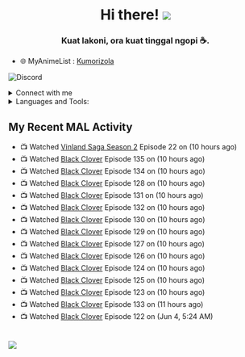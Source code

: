 <h1 align="center">Hi there! <img src="https://media.giphy.com/media/hvRJCLFzcasrR4ia7z/giphy.gif" width="25px"> </h1>
<h3 align="center">Kuat lakoni, ora kuat tinggal ngopi ☕.</h3>

- 🌐 MyAnimeList : [Kumorizola](https://myanimelist.net/animelist/Kumorizola)

![Discord](https://discord.c99.nl/widget/theme-3/761213268009943051.png)
<details>
      <summary>Connect with me</summary>
    <p align="left">
        <a href="https://www.facebook.com/kumori.hartley.1" target="blank"><img align="center"
                src="https://raw.githubusercontent.com/rahuldkjain/github-profile-readme-generator/master/src/images/icons/Social/facebook.svg"
                alt="kumori hartley" height="30" width="40" /></a>
        <a href="https://www.instagram.com/kumorizola/" target="blank"><img align="center"
                src="https://raw.githubusercontent.com/rahuldkjain/github-profile-readme-generator/master/src/images/icons/Social/instagram.svg"
                alt="kumorizola" height="30" width="40" /></a>
        <a href="https://discord.com" target="blank"><img align="center"
                src="https://raw.githubusercontent.com/rahuldkjain/github-profile-readme-generator/master/src/images/icons/Social/discord.svg"
                alt="Kumori#5882" height="30" width="40" /></a>
    </p>
</details>

<details>
    <summary align="left">Languages and Tools:</summary>
<p align="left">
      <a href="https://www.w3schools.com/css/" target="_blank">
        <img src="https://raw.githubusercontent.com/devicons/devicon/master/icons/css3/css3-original-wordmark.svg"
            alt="css3" width="40" height="40" /> </a> <a href="https://www.w3.org/html/" target="_blank"> <img
            src="https://raw.githubusercontent.com/devicons/devicon/master/icons/html5/html5-original-wordmark.svg"
            alt="html5" width="40" height="40" /> </a> <a href="https://www.java.com" target="_blank"> <img
            src="https://raw.githubusercontent.com/devicons/devicon/master/icons/java/java-original.svg" alt="java"
            width="40" height="40" /> </a> <a href="https://developer.mozilla.org/en-US/docs/Web/JavaScript"
            target="_blank"> <img
            src="https://raw.githubusercontent.com/devicons/devicon/master/icons/javascript/javascript-original.svg"
            alt="javascript" width="40" height="40" /> </a> <a href="https://nodejs.org" target="_blank"> <img
            src="https://raw.githubusercontent.com/devicons/devicon/master/icons/nodejs/nodejs-original-wordmark.svg"
            alt="nodejs" width="40" height="40" /> </a> <a href="https://www.python.org" target="_blank"> <img
            src="https://raw.githubusercontent.com/devicons/devicon/master/icons/python/python-original.svg"
            alt="python" width="40" height="40" /> </a> <a href="https://www.typescriptlang.org/" target="_blank"> <img
            src="https://raw.githubusercontent.com/devicons/devicon/master/icons/typescript/typescript-original.svg" 
            alt="typescript" width="40" height="40" /> </a> <a href="https://www.photoshop.com/en" target="_blank"> <img
            src="https://upload.wikimedia.org/wikipedia/commons/a/af/Adobe_Photoshop_CC_icon.svg" alt="photoshop" width="40" height="40"/> </a>
            <a href="https://www.adobe.com/products/premiere.html" target="_blank"> <img
            src="https://upload.wikimedia.org/wikipedia/commons/4/40/Adobe_Premiere_Pro_CC_icon.svg" alt="Premiere pro" width="40" height="40"/> </a>
            <a href="https://www.adobe.com/in/products/illustrator.html" target="_blank"> <img 
            src="https://upload.wikimedia.org/wikipedia/commons/f/fb/Adobe_Illustrator_CC_icon.svg" alt="illustrator" width="40" height="40"/> </a>
      
 </details>
 
 <h2> My Recent MAL Activity</h2>
<!-- MAL_ACTIVITY:start -->

- 📺 Watched [Vinland Saga Season 2](https://MyAnimeList.net/anime.php?id=49387) Episode 22 on (10 hours ago)
- 📺 Watched [Black Clover](https://MyAnimeList.net/anime.php?id=34572) Episode 135 on (10 hours ago)
- 📺 Watched [Black Clover](https://MyAnimeList.net/anime.php?id=34572) Episode 134 on (10 hours ago)
- 📺 Watched [Black Clover](https://MyAnimeList.net/anime.php?id=34572) Episode 128 on (10 hours ago)
- 📺 Watched [Black Clover](https://MyAnimeList.net/anime.php?id=34572) Episode 131 on (10 hours ago)
- 📺 Watched [Black Clover](https://MyAnimeList.net/anime.php?id=34572) Episode 132 on (10 hours ago)
- 📺 Watched [Black Clover](https://MyAnimeList.net/anime.php?id=34572) Episode 130 on (10 hours ago)
- 📺 Watched [Black Clover](https://MyAnimeList.net/anime.php?id=34572) Episode 129 on (10 hours ago)
- 📺 Watched [Black Clover](https://MyAnimeList.net/anime.php?id=34572) Episode 127 on (10 hours ago)
- 📺 Watched [Black Clover](https://MyAnimeList.net/anime.php?id=34572) Episode 126 on (10 hours ago)
- 📺 Watched [Black Clover](https://MyAnimeList.net/anime.php?id=34572) Episode 124 on (10 hours ago)
- 📺 Watched [Black Clover](https://MyAnimeList.net/anime.php?id=34572) Episode 125 on (10 hours ago)
- 📺 Watched [Black Clover](https://MyAnimeList.net/anime.php?id=34572) Episode 123 on (10 hours ago)
- 📺 Watched [Black Clover](https://MyAnimeList.net/anime.php?id=34572) Episode 133 on (11 hours ago)
- 📺 Watched [Black Clover](https://MyAnimeList.net/anime.php?id=34572) Episode 122 on (Jun 4, 5:24 AM)

<!-- MAL_ACTIVITY:end -->

  
<h2 align="left"> <img src="https://media.discordapp.net/attachments/918405470073520168/919220018355523584/ezgif.com-gif-maker_1.gif">
